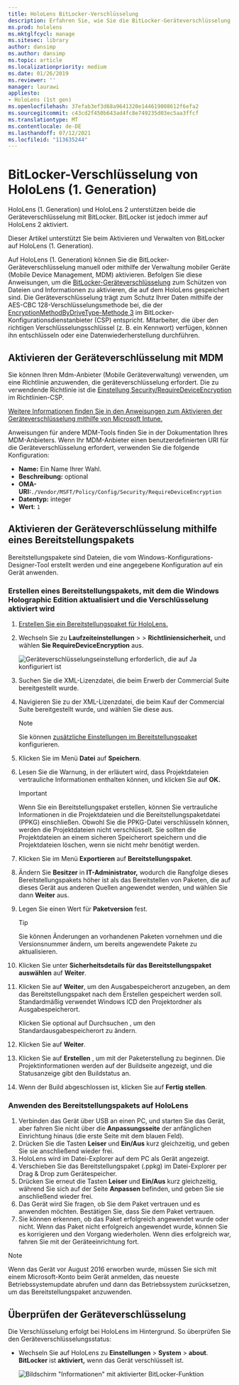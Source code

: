 ```yaml
---
title: HoloLens BitLocker-Verschlüsselung
description: Erfahren Sie, wie Sie die BitLocker-Geräteverschlüsselung aktivieren, um Dateien zu schützen, die auf Ihren HoloLens Mixed Reality-Geräten gespeichert sind.
ms.prod: hololens
ms.mktglfcycl: manage
ms.sitesec: library
author: dansimp
ms.author: dansimp
ms.topic: article
ms.localizationpriority: medium
ms.date: 01/26/2019
ms.reviewer: ''
manager: laurawi
appliesto:
- HoloLens (1st gen)
ms.openlocfilehash: 37efab3ef3d68a9641320e144619008612f6efa2
ms.sourcegitcommit: c43cd2f450b643ad4fc8e749235d03ec5aa3ffcf
ms.translationtype: MT
ms.contentlocale: de-DE
ms.lasthandoff: 07/12/2021
ms.locfileid: "113635244"
---
```

# <a name="hololens-1st-gen-bitlocker-encryption"></a>BitLocker-Verschlüsselung von HoloLens (1. Generation)

HoloLens (1. Generation) und HoloLens 2 unterstützen beide die Geräteverschlüsselung mit BitLocker. BitLocker ist jedoch immer auf HoloLens 2 aktiviert.

Dieser Artikel unterstützt Sie beim Aktivieren und Verwalten von BitLocker auf HoloLens (1. Generation).

Auf HoloLens (1. Generation) können Sie die BitLocker-Geräteverschlüsselung manuell oder mithilfe der Verwaltung mobiler Geräte (Mobile Device Management, MDM) aktivieren. Befolgen Sie diese Anweisungen, um die [BitLocker-Geräteverschlüsselung](/windows/security/information-protection/bitlocker/bitlocker-device-encryption-overview-windows-10#bitlocker-device-encryption) zum Schützen von Dateien und Informationen zu aktivieren, die auf dem HoloLens gespeichert sind. Die Geräteverschlüsselung trägt zum Schutz Ihrer Daten mithilfe der AES-CBC 128-Verschlüsselungsmethode bei, die der [EncryptionMethodByDriveType-Methode 3](/windows/client-management/mdm/bitlocker-csp#encryptionmethodbydrivetype) im BitLocker-Konfigurationsdienstanbieter (CSP) entspricht. Mitarbeiter, die über den richtigen Verschlüsselungsschlüssel (z. B. ein Kennwort) verfügen, können ihn entschlüsseln oder eine Datenwiederherstellung durchführen.

## <a name="enable-device-encryption-using-mdm"></a>Aktivieren der Geräteverschlüsselung mit MDM

Sie können Ihren Mdm-Anbieter (Mobile Geräteverwaltung) verwenden, um eine Richtlinie anzuwenden, die geräteverschlüsselung erfordert. Die zu verwendende Richtlinie ist die [Einstellung Security/RequireDeviceEncryption](/windows/client-management/mdm/policy-csp-security#security-requiredeviceencryption) im Richtlinien-CSP.

[Weitere Informationen finden Sie in den Anweisungen zum Aktivieren der Geräteverschlüsselung mithilfe von Microsoft Intune.](/intune/compliance-policy-create-windows#windows-holographic-for-business)

Anweisungen für andere MDM-Tools finden Sie in der Dokumentation Ihres MDM-Anbieters. Wenn Ihr MDM-Anbieter einen benutzerdefinierten URI für die Geräteverschlüsselung erfordert, verwenden Sie die folgende Konfiguration:

- **Name:** Ein Name Ihrer Wahl.
- **Beschreibung:** optional
- **OMA-URI:**`./Vendor/MSFT/Policy/Config/Security/RequireDeviceEncryption`
- **Datentyp:** integer
- **Wert**: `1`

## <a name="enable-device-encryption-using-a-provisioning-package"></a>Aktivieren der Geräteverschlüsselung mithilfe eines Bereitstellungspakets

Bereitstellungspakete sind Dateien, die vom Windows-Konfigurations-Designer-Tool erstellt werden und eine angegebene Konfiguration auf ein Gerät anwenden. 

### <a name="create-a-provisioning-package-that-upgrades-the-windows-holographic-edition-and-enables-encryption"></a>Erstellen eines Bereitstellungspakets, mit dem die Windows Holographic Edition aktualisiert und die Verschlüsselung aktiviert wird

1. [Erstellen Sie ein Bereitstellungspaket für HoloLens.](hololens-provisioning.md)
1. Wechseln Sie zu **Laufzeiteinstellungen**  >    >  **Richtliniensicherheit,** und wählen **Sie RequireDeviceEncryption** aus.

    ![Geräteverschlüsselungseinstellung erforderlich, die auf Ja konfiguriert ist](images/device-encryption.png)

1. Suchen Sie die XML-Lizenzdatei, die beim Erwerb der Commercial Suite bereitgestellt wurde.

1. Navigieren Sie zu der XML-Lizenzdatei, die beim Kauf der Commercial Suite bereitgestellt wurde, und wählen Sie diese aus.
    > [!NOTE]
    > Sie können [zusätzliche Einstellungen im Bereitstellungspaket](hololens-provisioning.md) konfigurieren.

1. Klicken Sie im Menü **Datei** auf **Speichern**. 

1. Lesen Sie die Warnung, in der erläutert wird, dass Projektdateien vertrauliche Informationen enthalten können, und klicken Sie auf **OK.**

    > [!IMPORTANT]
    > Wenn Sie ein Bereitstellungspaket erstellen, können Sie vertrauliche Informationen in die Projektdateien und die Bereitstellungspaketdatei (PPKG) einschließen. Obwohl Sie die PPKG-Datei verschlüsseln können, werden die Projektdateien nicht verschlüsselt. Sie sollten die Projektdateien an einem sicheren Speicherort speichern und die Projektdateien löschen, wenn sie nicht mehr benötigt werden.

1. Klicken Sie im Menü **Exportieren** auf **Bereitstellungspaket**.
1. Ändern Sie **Besitzer** in **IT-Administrator,** wodurch die Rangfolge dieses Bereitstellungspakets höher ist als das Bereitstellen von Paketen, die auf dieses Gerät aus anderen Quellen angewendet werden, und wählen Sie dann **Weiter** aus.
1. Legen Sie einen Wert für **Paketversion** fest.

    > [!TIP]
    > Sie können Änderungen an vorhandenen Paketen vornehmen und die Versionsnummer ändern, um bereits angewendete Pakete zu aktualisieren.

1. Klicken Sie unter **Sicherheitsdetails für das Bereitstellungspaket auswählen** auf **Weiter**.
1. Klicken Sie auf **Weiter**, um den Ausgabespeicherort anzugeben, an dem das Bereitstellungspaket nach dem Erstellen gespeichert werden soll. Standardmäßig verwendet Windows ICD den Projektordner als Ausgabespeicherort.

    Klicken Sie optional auf Durchsuchen , um den Standardausgabespeicherort zu ändern.

1. Klicken Sie auf **Weiter**.
1. Klicken Sie auf **Erstellen** , um mit der Paketerstellung zu beginnen. Die Projektinformationen werden auf der Buildseite angezeigt, und die Statusanzeige gibt den Buildstatus an.
1. Wenn der Build abgeschlossen ist, klicken Sie auf **Fertig stellen**.

### <a name="apply-the-provisioning-package-to-hololens"></a>Anwenden des Bereitstellungspakets auf HoloLens

1. Verbinden das Gerät über USB an einen PC, und starten Sie das Gerät, aber fahren Sie nicht über die **Anpassungsseite** der anfänglichen Einrichtung hinaus (die erste Seite mit dem blauen Feld).
1. Drücken Sie die Tasten **Leiser** und **Ein/Aus** kurz gleichzeitig, und geben Sie sie anschließend wieder frei.
1. HoloLens wird im Datei-Explorer auf dem PC als Gerät angezeigt.
1. Verschieben Sie das Bereitstellungspaket (.ppkg) im Datei-Explorer per Drag & Drop zum Gerätespeicher.
1. Drücken Sie erneut die Tasten **Leiser** und **Ein/Aus** kurz gleichzeitig, während Sie sich auf der Seite **Anpassen** befinden, und geben Sie sie anschließend wieder frei.
1. Das Gerät wird Sie fragen, ob Sie dem Paket vertrauen und es anwenden möchten. Bestätigen Sie, dass Sie dem Paket vertrauen.
1. Sie können erkennen, ob das Paket erfolgreich angewendet wurde oder nicht. Wenn das Paket nicht erfolgreich angewendet wurde, können Sie es korrigieren und den Vorgang wiederholen. Wenn dies erfolgreich war, fahren Sie mit der Geräteeinrichtung fort.

> [!NOTE]
> Wenn das Gerät vor August 2016 erworben wurde, müssen Sie sich mit einem Microsoft-Konto beim Gerät anmelden, das neueste Betriebssystemupdate abrufen und dann das Betriebssystem zurücksetzen, um das Bereitstellungspaket anzuwenden.

## <a name="verify-device-encryption"></a>Überprüfen der Geräteverschlüsselung

Die Verschlüsselung erfolgt bei HoloLens im Hintergrund. So überprüfen Sie den Geräteverschlüsselungsstatus:

- Wechseln Sie auf HoloLens zu **Einstellungen**  >  **System**  >  **about**. **BitLocker** ist **aktiviert,** wenn das Gerät verschlüsselt ist. 

    ![Bildschirm "Informationen" mit aktivierter BitLocker-Funktion](images/about-encryption.png)
